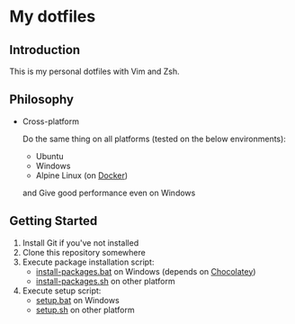 # My dotfiles

## Introduction

This is my personal dotfiles with Vim and Zsh.

## Philosophy

+ Cross-platform

    Do the same thing on all platforms (tested on the below environments):

    + Ubuntu
    + Windows
    + Alpine Linux (on [Docker](https://github.com/docker/docker))

    and Give good performance even on Windows

## Getting Started

1. Install Git if you've not installed
2. Clone this repository somewhere
3. Execute package installation script:
    + [install-packages.bat](install-packages.bat) on Windows (depends on [Chocolatey](https://chocolatey.org/))
    + [install-packages.sh](install-packages.sh) on other platform
4. Execute setup script:
    + [setup.bat](setup.bat) on Windows
    + [setup.sh](setup.sh) on other platform
